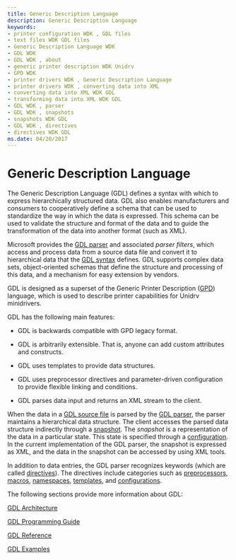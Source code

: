 ```yaml
---
title: Generic Description Language
description: Generic Description Language
keywords:
- printer configuration WDK , GDL files
- text files WDK GDL files
- Generic Description Language WDK
- GDL WDK
- GDL WDK , about
- generic printer description WDK Unidrv
- GPD WDK
- printer drivers WDK , Generic Description Language
- printer drivers WDK , converting data into XML
- converting data into XML WDK GDL
- transforming data into XML WDK GDL
- GDL WDK , parser
- GDL WDK , snapshots
- snapshots WDK GDL
- GDL WDK , directives
- directives WDK GDL
ms.date: 04/20/2017
---
```


# Generic Description Language


The Generic Description Language (GDL) defines a syntax with which to express hierarchically structured data. GDL also enables manufacturers and consumers to cooperatively define a schema that can be used to standardize the way in which the data is expressed. This schema can be used to validate the structure and format of the data and to guide the transformation of the data into another format (such as XML).

Microsoft provides the [GDL parser](gdl-parser.md) and associated *parser filters*, which access and process data from a source data file and convert it to hierarchical data that the [GDL syntax](gdl-syntax.md) defines. GDL supports complex data sets, object-oriented schemas that define the structure and processing of this data, and a mechanism for easy extension by vendors.

GDL is designed as a superset of the Generic Printer Description ([GPD](introduction-to-gpd-files.md)) language, which is used to describe printer capabilities for Unidrv minidrivers.

GDL has the following main features:

-   GDL is backwards compatible with GPD legacy format.

-   GDL is arbitrarily extensible. That is, anyone can add custom attributes and constructs.

-   GDL uses templates to provide data structures.

-   GDL uses preprocessor directives and parameter-driven configuration to provide flexible linking and conditions.

-   GDL parses data input and returns an XML stream to the client.

When the data in a [GDL source file](gdl-source-files.md) is parsed by the [GDL parser](gdl-parser.md), the parser maintains a hierarchical data structure. The client accesses the parsed data structure indirectly through a [snapshot](gdl-snapshots.md). The *snapshot* is a representation of the data in a particular state. This state is specified through a [configuration](gdl-configurations.md). In the current implementation of the GDL parser, the snapshot is expressed as XML, and the data in the snapshot can be accessed by using XML tools.

In addition to data entries, the GDL parser recognizes keywords (which are called [directives](gdl-directives.md)). The directives include categories such as [preprocessors](gdl-source-file-preprocessor-directives.md), [macros](gdl-directives-for-macros.md), [namespaces](gdl-directives-for-namespaces.md), [templates](gdl-directives-for-templates.md), and [configurations](gdl-directives-for-configurations.md).

The following sections provide more information about GDL:

[GDL Architecture](gdl-architecture.md)

[GDL Programming Guide](gdl-programming-guide.md)

[GDL Reference](gdl-reference.md)

[GDL Examples](gdl-examples.md)

 

 




